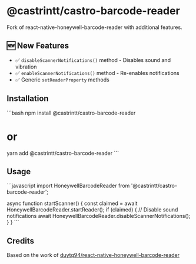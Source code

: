# @castrintt/castro-barcode-reader

Fork of react-native-honeywell-barcode-reader with additional features.

## 🆕 New Features

- ✅ `disableScannerNotifications()` method - Disables sound and vibration
- ✅ `enableScannerNotifications()` method - Re-enables notifications
- ✅ Generic `setReaderProperty` methods

## Installation

\`\`\`bash
npm install @castrintt/castro-barcode-reader
# or
yarn add @castrintt/castro-barcode-reader
\`\`\`

## Usage

\`\`\`javascript
import HoneywellBarcodeReader from '@castrintt/castro-barcode-reader';

async function startScanner() {
  const claimed = await HoneywellBarcodeReader.startReader();
  if (claimed) {
    // Disable sound notifications
    await HoneywellBarcodeReader.disableScannerNotifications();
  }
}
\`\`\`

## Credits

Based on the work of [duytq94/react-native-honeywell-barcode-reader](https://github.com/duytq94/react-native-honeywell-barcode-reader)